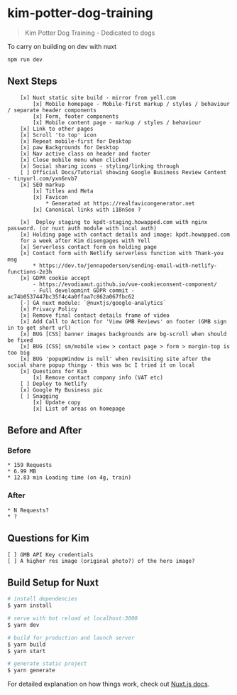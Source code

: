 # kim-potter-dog-training

> Kim Potter Dog Training - Dedicated to dogs

To carry on building on dev with nuxt

    npm run dev

## Next Steps
```
    [x] Nuxt static site build - mirror from yell.com
        [x] Mobile homepage - Mobile-first markup / styles / behaviour / separate header components
        [x] Form, footer components
        [x] Mobile content page - markup / styles / behaviour
    [x] Link to other pages
    [x] Scroll 'to top' icon
    [x] Repeat mobile-first for Desktop
    [x] paw Backgrounds for Desktop
    [x] Nav active class on header and footer
    [x] Close mobile menu when clicked
    [x] Social sharing icons - styling/linking through
    [ ] Official Docs/Tutorial showing Google Business Review Content - tinyurl.com/yxn6nvb7
    [x] SEO markup
        [x] Titles and Meta 
        [x] Favicon
            * Generated at https://realfavicongenerator.net
        [x] Canonical links with i18nSeo ?

    [x]  Deploy staging to kpdt-staging.howapped.com with nginx password. (or nuxt auth module with local auth)
    [x] Holding page with contact details and image: kpdt.howapped.com
    for a week after Kim disengages with Yell
    [x] Serverless contact form on holding page
    [x] Contact form with Netlify serverless function with Thank-you msg
        * https://dev.to/jennapederson/sending-email-with-netlify-functions-2e3h
    [x] GDPR cookie accept
        - https://evodiaaut.github.io/vue-cookieconsent-component/
        - Full developmint GDPR commit - ac74b0537447bc35f4c4a0ffaa7c862a067fbc62
    [-] GA nuxt module: `@nuxtjs/google-analytics`
    [x] Privacy Policy
    [x] Remove final contact details frame of video
    [x] Add Call to Action for 'View GMB Reviews' on footer (GMB sign in to get short url)
    [x] BUG [CSS] banner images backgrounds are bg-scroll when should be fixed
    [x] BUG [CSS] sm/mobile view > contact page > form > margin-top is too big
    [x] BUG 'popupWindow is null' when revisiting site after the social share popup thingy - this was bc I tried it on local
    [x] Questions for Kim
        [x] Remove contact company info (VAT etc)
    [ ] Deploy to Netlify
    [x] Google My Business pic
    [ ] Snagging
        [x] Update copy
        [x] List of areas on homepage
```
## Before and After

### Before
    * 159 Requests
    * 6.99 MB
    * 12.83 min Loading time (on 4g, train)

### After
    * N Requests?
    * ?

## Questions for Kim
```
[ ] GMB API Key credentials
[ ] A higher res image (original photo?) of the hero image?
```

## Build Setup for Nuxt

``` bash
# install dependencies
$ yarn install

# serve with hot reload at localhost:3000
$ yarn dev

# build for production and launch server
$ yarn build
$ yarn start

# generate static project
$ yarn generate
```

For detailed explanation on how things work, check out [Nuxt.js docs](https://nuxtjs.org).
